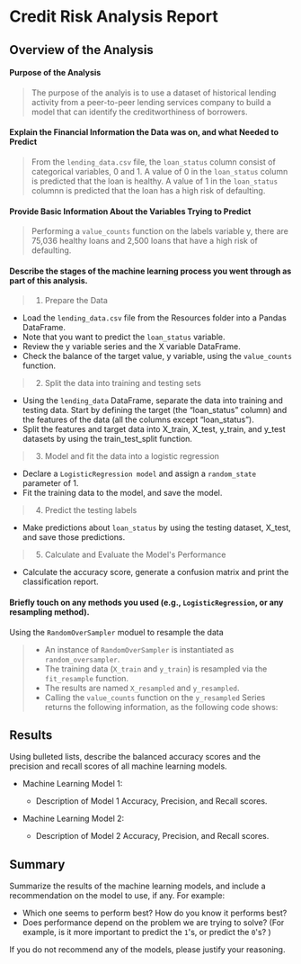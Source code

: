 # Credit Risk Analysis Report

## Overview of the Analysis

#### Purpose of the Analysis 
> The purpose of the analyis is to use a dataset of historical lending activity from a peer-to-peer lending services company to build a model that can identify the creditworthiness of borrowers.

#### Explain the Financial Information the Data was on, and what Needed to Predict
> From the `lending_data.csv` file, the `loan_status` column consist of categorical variables, 0 and 1. A value of 0 in the `loan_status` column is predicted that the loan is healthy. A value of 1 in the `loan_status` columnn is predicted that the loan has a high risk of defaulting. 

#### Provide Basic Information About the Variables Trying to Predict
> Performing a `value_counts` function on the labels variable y, there are 75,036 healthy loans and 2,500 loans that have a high risk of defaulting.   

#### Describe the stages of the machine learning process you went through as part of this analysis.<br>
> 1. Prepare the Data<br>
- Load the `lending_data.csv` file from the Resources folder into a Pandas DataFrame.<br> 
- Note that you want to predict the `loan_status` variable. 
- Review the y variable series and the X variable DataFrame.
- Check the balance of the target value, y variable, using the `value_counts` function.

> 2. Split the data into training and testing sets<br>
- Using the `lending_data` DataFrame, separate the data into training and testing data. Start by defining the target (the    “loan_status” column) and the features of the data (all the columns except “loan_status”).<br>
- Split the features and target data into X_train, X_test, y_train, and y_test datasets by using the train_test_split function.
 
> 3. Model and fit the data into a logistic regression<br>
- Declare a `LogisticRegression model` and assign a `random_state` parameter of 1.<br>
- Fit the training data to the model, and save the model.

> 4. Predict the testing labels<br>
- Make predictions about `loan_status` by using the testing dataset, X_test, and save those predictions.<br>

> 5. Calculate and Evaluate the Model's Performance
- Calculate the accuracy score, generate a confusion matrix and print the classification report.


#### Briefly touch on any methods you used (e.g., `LogisticRegression`, or any resampling method).
Using the `RandomOverSampler` moduel to resample the data
> - An instance of `RandomOverSampler` is instantiated as `random_oversampler`.
> - The training data (`X_train` and `y_train`) is resampled via the `fit_resample` function.
> - The results are named `X_resampled` and `y_resampled`.
> - Calling the `value_counts` function on the `y_resampled` Series returns the following information, as the following code shows:


## Results

Using bulleted lists, describe the balanced accuracy scores and the precision and recall scores of all machine learning models.

* Machine Learning Model 1:
  * Description of Model 1 Accuracy, Precision, and Recall scores.



* Machine Learning Model 2:
  * Description of Model 2 Accuracy, Precision, and Recall scores.

## Summary

Summarize the results of the machine learning models, and include a recommendation on the model to use, if any. For example:
* Which one seems to perform best? How do you know it performs best?
* Does performance depend on the problem we are trying to solve? (For example, is it more important to predict the `1`'s, or predict the `0`'s? )

If you do not recommend any of the models, please justify your reasoning.
